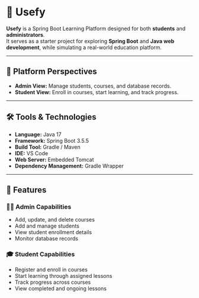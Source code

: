 # 🌱 Usefy

**Usefy** is a Spring Boot Learning Platform designed for both **students** and **administrators**.  
It serves as a starter project for exploring **Spring Boot** and **Java web development**, while simulating a real-world education platform.

---

## 👀 Platform Perspectives

- **Admin View:** Manage students, courses, and database records.  
- **Student View:** Enroll in courses, start learning, and track progress.

---

## 🛠 Tools & Technologies

- **Language:** Java 17  
- **Framework:** Spring Boot 3.5.5  
- **Build Tool:** Gradle / Maven  
- **IDE:** VS Code  
- **Web Server:** Embedded Tomcat  
- **Dependency Management:** Gradle Wrapper

---

## 🚀 Features

### 👨‍🏫 Admin Capabilities
- Add, update, and delete courses  
- Add and manage students  
- View student enrollment details  
- Monitor database records  

### 🎓 Student Capabilities
- Register and enroll in courses  
- Start learning through assigned lessons  
- Track progress across courses  
- View completed and ongoing lessons
